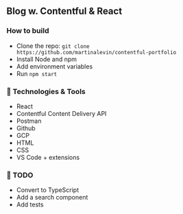 ## Blog w. Contentful & React

### How to build
- Clone the repo: ```git clone https://github.com/martinalevin/contentful-portfolio```
- Install Node and npm
- Add environment variables
- Run ```npm start```
### :candy: Technologies & Tools
- React
- Contentful Content Delivery API
- Postman
- Github
- GCP
- HTML
- CSS
- VS Code + extensions

### :icecream: TODO
- Convert to TypeScript
- Add a search component
- Add tests
